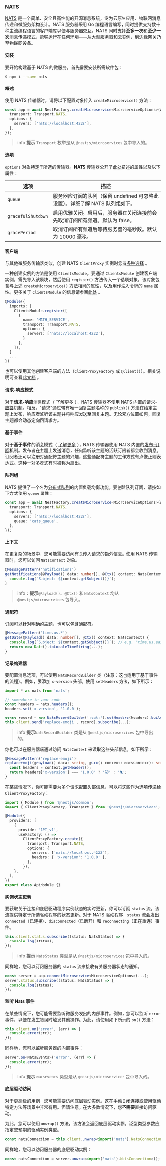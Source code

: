 ### NATS

[NATS](https://nats.io) 是一个简单、安全且高性能的开源消息系统，专为云原生应用、物联网消息传递和微服务架构设计。NATS 服务器采用 Go 编程语言编写，同时提供支持数十种主流编程语言的客户端库以便与服务器交互。NATS 同时支持**至多一次**和**至少一次**消息传递模式，能够运行在任何环境——从大型服务器和云实例，到边缘网关乃至物联网设备。

#### 安装

要开始构建基于 NATS 的微服务，首先需要安装所需软件包：

```bash
$ npm i --save nats
```

#### 概述

使用 NATS 传输器时，请将以下配置对象传入 `createMicroservice()` 方法：

```typescript title="main"
const app = await NestFactory.createMicroservice<MicroserviceOptions>(AppModule, {
  transport: Transport.NATS,
  options: {
    servers: ['nats://localhost:4222'],
  },
});
```

> info **提示** `Transport` 枚举是从 `@nestjs/microservices` 包中导入的。

#### 选项

`options` 对象特定于所选的传输器。**NATS** 传输器公开了[此处](https://github.com/nats-io/node-nats#connection-options)描述的属性以及以下属性：

| 选项               | 描述                                                                                  |
| ----------------- | ------------------------------------------------------------------------------------- |
| `queue`           | 服务器应订阅的队列（保留 undefined 可忽略此设置）。详细了解 NATS 队列组如下。           |
| `gracefulShutdown` | 启用优雅关闭。启用后，服务器在关闭连接前会先取消订阅所有频道。默认为 false。            |
| `gracePeriod`     | 取消订阅所有频道后等待服务器的毫秒数。默认为 10000 毫秒。                               |

#### 客户端

与其他微服务传输器类似，创建 NATS `ClientProxy` 实例时您有[多种选择](https://docs.nestjs.com/microservices/basics#client) 。

一种创建实例的方法是使用 `ClientsModule`。要通过 `ClientsModule` 创建客户端实例，需先导入该模块，然后使用 `register()` 方法传入一个选项对象，该对象包含与上述 `createMicroservice()` 方法相同的属性，以及用作注入令牌的 `name` 属性。更多关于 `ClientsModule` 的信息请参阅[此处](https://docs.nestjs.com/microservices/basics#client) 。

```typescript
@Module({
  imports: [
    ClientsModule.register([
      {
        name: 'MATH_SERVICE',
        transport: Transport.NATS,
        options: {
          servers: ['nats://localhost:4222'],
        }
      },
    ]),
  ]
  ...
})
```

也可以使用其他创建客户端的方法（`ClientProxyFactory` 或 `@Client()`）。相关说明可查看[此文档](https://docs.nestjs.com/microservices/basics#client) 。

#### 请求-响应模式

对于**请求-响应**消息模式（ [了解更多](https://docs.nestjs.com/microservices/basics#request-response) ），NATS 传输器不使用 NATS 内置的[请求-应答](https://docs.nats.io/nats-concepts/reqreply)机制。相反，"请求"通过带有唯一回复主题名称的 `publish()` 方法在给定主题上发布，响应者监听该主题并将响应发送至回复主题。无论双方位置如何，回复主题都会动态定向回请求方。

#### 基于事件

对于**基于事件**的消息模式（ [了解更多](https://docs.nestjs.com/microservices/basics#event-based) ），NATS 传输器使用 NATS 内置的[发布-订阅](https://docs.nats.io/nats-concepts/pubsub)机制。发布者在主题上发送消息，任何监听该主题的活跃订阅者都会收到消息。订阅者还可以注册对通配符主题的兴趣，这些通配符主题的工作方式有点像正则表达式。这种一对多模式有时被称为扇出。

#### 队列组

NATS 提供了一个名为[分布式队列](https://docs.nats.io/nats-concepts/queue)的内置负载均衡功能。要创建队列订阅，请按如下方式使用 `queue` 属性：

```typescript title="main"
const app = await NestFactory.createMicroservice<MicroserviceOptions>(AppModule, {
  transport: Transport.NATS,
  options: {
    servers: ['nats://localhost:4222'],
    queue: 'cats_queue',
  },
});
```

#### 上下文

在更复杂的场景中，您可能需要访问有关传入请求的额外信息。使用 NATS 传输器时，您可以访问 `NatsContext` 对象。

```typescript
@MessagePattern('notifications')
getNotifications(@Payload() data: number[], @Ctx() context: NatsContext) {
  console.log(`Subject: ${context.getSubject()}`);
}
```

> info：**提示**`@Payload()`、`@Ctx()` 和 `NatsContext` 均从 `@nestjs/microservices` 包导入。

#### 通配符

订阅可以针对明确的主题，也可以包含通配符。

```typescript
@MessagePattern('time.us.*')
getDate(@Payload() data: number[], @Ctx() context: NatsContext) {
  console.log(`Subject: ${context.getSubject()}`); // e.g. "time.us.east"
  return new Date().toLocaleTimeString(...);
}
```

#### 记录构建器

要配置消息选项，可以使用 `NatsRecordBuilder` 类（注意：这也适用于基于事件的流程）。例如，要添加 `x-version` 头部，使用 `setHeaders` 方法，如下所示：

```typescript
import * as nats from 'nats';

// somewhere in your code
const headers = nats.headers();
headers.set('x-version', '1.0.0');

const record = new NatsRecordBuilder(':cat:').setHeaders(headers).build();
this.client.send('replace-emoji', record).subscribe(...);
```

> info **提示**`NatsRecordBuilder` 类是从 `@nestjs/microservices` 包中导出的。

你也可以在服务器端通过访问 `NatsContext` 来读取这些头部信息，如下所示：

```typescript
@MessagePattern('replace-emoji')
replaceEmoji(@Payload() data: string, @Ctx() context: NatsContext): string {
  const headers = context.getHeaders();
  return headers['x-version'] === '1.0.0' ? '🐱' : '🐈';
}
```

在某些情况下，你可能需要为多个请求配置头部信息，可以将这些作为选项传递给 `ClientProxyFactory`：

```typescript
import { Module } from '@nestjs/common';
import { ClientProxyFactory, Transport } from '@nestjs/microservices';

@Module({
  providers: [
    {
      provide: 'API_v1',
      useFactory: () =>
        ClientProxyFactory.create({
          transport: Transport.NATS,
          options: {
            servers: ['nats://localhost:4222'],
            headers: { 'x-version': '1.0.0' },
          },
        }),
    },
  ],
})
export class ApiModule {}
```

#### 实例状态更新

要获取关于连接和底层驱动程序实例状态的实时更新，你可以订阅 `status` 流。该流提供特定于所选驱动程序的状态更新。对于 NATS 驱动程序，`status` 流会发出 `connected`（已连接）、`disconnected`（已断开）和 `reconnecting`（正在重连）事件。

```typescript
this.client.status.subscribe((status: NatsStatus) => {
  console.log(status);
});
```

> info **提示** `NatsStatus` 类型是从 `@nestjs/microservices` 包中导入的。

同样地，您可以订阅服务器的 `status` 流来接收有关服务器状态的通知。

```typescript
const server = app.connectMicroservice<MicroserviceOptions>(...);
server.status.subscribe((status: NatsStatus) => {
  console.log(status);
});
```

#### 监听 Nats 事件

在某些情况下，您可能需要监听微服务发出的内部事件。例如，您可以监听 `error` 事件，以便在发生错误时触发其他操作。为此，请使用如下所示的 `on()` 方法：

```typescript
this.client.on('error', (err) => {
  console.error(err);
});
```

同样地，您可以监听服务器的内部事件：

```typescript
server.on<NatsEvents>('error', (err) => {
  console.error(err);
});
```

> info **提示** `NatsEvents` 类型是从 `@nestjs/microservices` 包中导入的。

#### 底层驱动访问

对于更高级的用例，您可能需要访问底层驱动实例。这在手动关闭连接或使用驱动特定方法等场景中非常有用。但请注意，在大多数情况下，您**不需要**直接访问驱动。

为此，您可以使用 `unwrap()` 方法，该方法会返回底层驱动实例。泛型类型参数应指定您预期的驱动实例类型。

```typescript
const natsConnection = this.client.unwrap<import('nats').NatsConnection>();
```

同样地，您可以访问服务器的底层驱动实例：

```typescript
const natsConnection = server.unwrap<import('nats').NatsConnection>();
```
